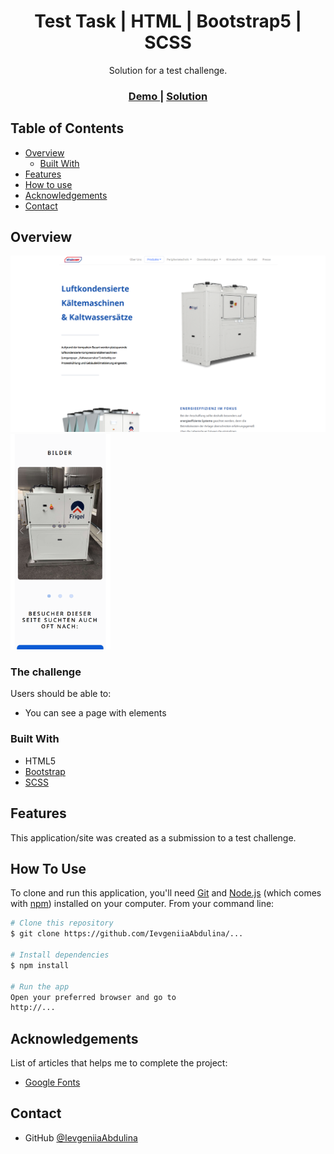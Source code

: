 <h1 align="center">Test Task | HTML | Bootstrap5 | SCSS</h1>

<div align="center">
   Solution for a test  challenge.
</div>

<div align="center">
  <h3>
    <a href="#">
      Demo
    </a>
    <span> | </span>
    <a href="https://github.com/IevgeniiaAbdulina/test-frontend-wwwest#">
      Solution
    </a>
  </h3>
</div>

<!-- TABLE OF CONTENTS -->

## Table of Contents

- [Overview](#overview)
  - [Built With](#built-with)
- [Features](#features)
- [How to use](#how-to-use)
- [Acknowledgements](#acknowledgements)
- [Contact](#contact)

<!-- OVERVIEW -->

## Overview

<img src="/style/img/screenshots/desktop-img.png" width="600">
<img src="/style/img/screenshots/mobile-img-2.png" width="160">

### The challenge

Users should be able to: 

- You can see a page with elements

### Built With

- HTML5
- [Bootstrap](https://getbootstrap.com/)
- [SCSS](https://sass-lang.com/)

## Features

This application/site was created as a submission to a test challenge.

## How To Use

To clone and run this application, you'll need [Git](https://git-scm.com) and [Node.js](https://nodejs.org/en/download/) (which comes with [npm](http://npmjs.com)) installed on your computer. From your command line:

```bash
# Clone this repository
$ git clone https://github.com/IevgeniiaAbdulina/...

# Install dependencies
$ npm install

# Run the app
Open your preferred browser and go to
http://...
```

## Acknowledgements

List of articles that helps me to complete the project:

- [Google Fonts](https://fonts.google.com/)

## Contact

- GitHub [@IevgeniiaAbdulina](https://github.com/IevgeniiaAbdulina)